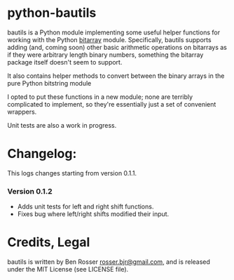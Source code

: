 # python-bautils

bautils is a Python module implementing some useful helper functions for
working with the Python [bitarray](https://pypi.python.org/pypi/bitarray/)
module. Specifically, bautils supports adding (and, coming soon) other
basic arithmetic operations on bitarrays as if they were arbitrary length
binary numbers, something the bitarray package itself doesn't seem to
support.

It also contains helper methods to convert between the binary arrays
in the pure Python bitstring module 

I opted to put these functions in a new module; none are terribly complicated
to implement, so they're essentially just a set of convenient wrappers.

Unit tests are also a work in progress.

# Changelog:

This logs changes starting from version 0.1.1.

### Version 0.1.2

* Adds unit tests for left and right shift functions.
* Fixes bug where left/right shifts modified their input.

# Credits, Legal

bautils is written by Ben Rosser <rosser.bjr@gmail.com>, and is released
under the MIT License (see LICENSE file).
